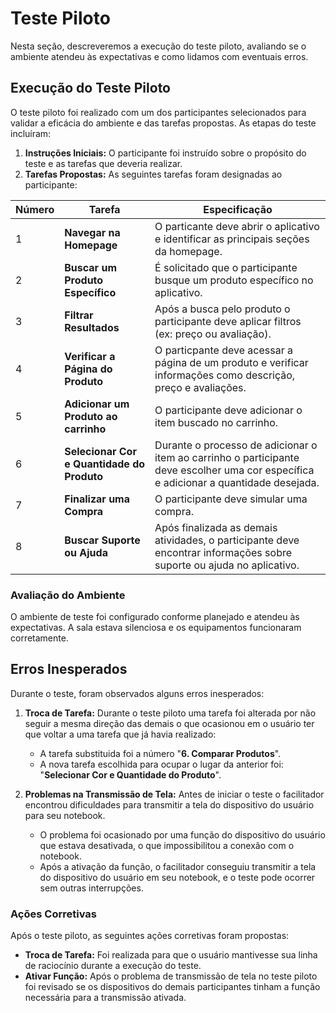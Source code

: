 # Teste Piloto

Nesta seção, descreveremos a execução do teste piloto, avaliando se o ambiente atendeu às expectativas e como lidamos com eventuais erros.

## Execução do Teste Piloto

O teste piloto foi realizado com um dos participantes selecionados para validar a eficácia do ambiente e das tarefas propostas. As etapas do teste incluíram:

1. **Instruções Iniciais:** O participante foi instruído sobre o propósito do teste e as tarefas que deveria realizar.
2. **Tarefas Propostas:** As seguintes tarefas foram designadas ao participante:

|    Número   |         Tarefa          |   Especificação  |
|-------------|-------------------------|------------------|
|1|  **Navegar na Homepage**   | O particante deve abrir o aplicativo e identificar as principais seções da homepage.|
|2| **Buscar um Produto Específico** | É solicitado que o participante busque um produto específico no aplicativo.     |
|3| **Filtrar Resultados** | Após a busca pelo produto o participante deve aplicar filtros (ex: preço ou avaliação).|
|4| **Verificar a Página do Produto** | O particpante deve acessar a página de um produto e verificar informações como descrição, preço e avaliações.|
|5| **Adicionar um Produto ao carrinho** | O participante deve adicionar o item buscado no carrinho.|
|6| **Selecionar Cor e Quantidade do Produto** | Durante o processo de adicionar o item ao carrinho o participante deve escolher uma cor específica e adicionar a quantidade desejada.|
|7| **Finalizar uma Compra** | O participante deve simular uma compra. |
|8| **Buscar Suporte ou Ajuda** | Após finalizada as demais atividades, o participante deve encontrar informações sobre suporte ou ajuda no aplicativo.|


### Avaliação do Ambiente

O ambiente de teste foi configurado conforme planejado e atendeu às expectativas. A sala estava silenciosa e os equipamentos funcionaram corretamente.

## Erros Inesperados

Durante o teste, foram observados alguns erros inesperados:

1. **Troca de Tarefa:** Durante o teste piloto uma tarefa foi alterada por não seguir a mesma direção das demais o que ocasionou em o usuário ter que voltar a uma tarefa que já havia realizado:
   - A tarefa substituida foi a número "**6. Comparar Produtos**".
   - A nova tarefa escolhida para ocupar o lugar da anterior foi: "**Selecionar Cor e Quantidade do Produto**".

2. **Problemas na Transmissão de Tela:** Antes de iniciar o teste o facilitador encontrou dificuldades para transmitir a tela do dispositivo do usuário para seu notebook.
   - O problema foi ocasionado por uma função do dispositivo do usuário que estava desativada, o que impossibilitou a conexão com o notebook.
   - Após a ativação da função, o facilitador conseguiu transmitir a tela do dispositivo do usuário em seu notebook, e o teste pode ocorrer sem outras interrupções.

### Ações Corretivas

Após o teste piloto, as seguintes ações corretivas foram propostas:

- **Troca de Tarefa:** Foi realizada para que o usuário mantivesse sua linha de raciocínio durante a execução do teste.
- **Ativar Função:** Após o problema de transmissão de tela no teste piloto foi revisado se os dispositivos do demais participantes tinham a função necessária para a transmissão ativada.
